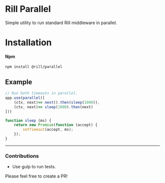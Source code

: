 # Rill Parallel
Simple utility to run standard Rill middleware in parallel.

# Installation

#### Npm
```console
npm install @rill/parallel
```

## Example

```js
// Run both timeouts in parallel.
app.use(parallel([
	(ctx, next)=> next().then(sleep(1000)),
	(ctx, next)=> sleep(1000).then(next)
]))

function sleep (ms) {
	return new Promise(function (accept) {
		setTimeout(accept, ms);
	});
}
```

---

### Contributions

* Use gulp to run tests.

Please feel free to create a PR!

